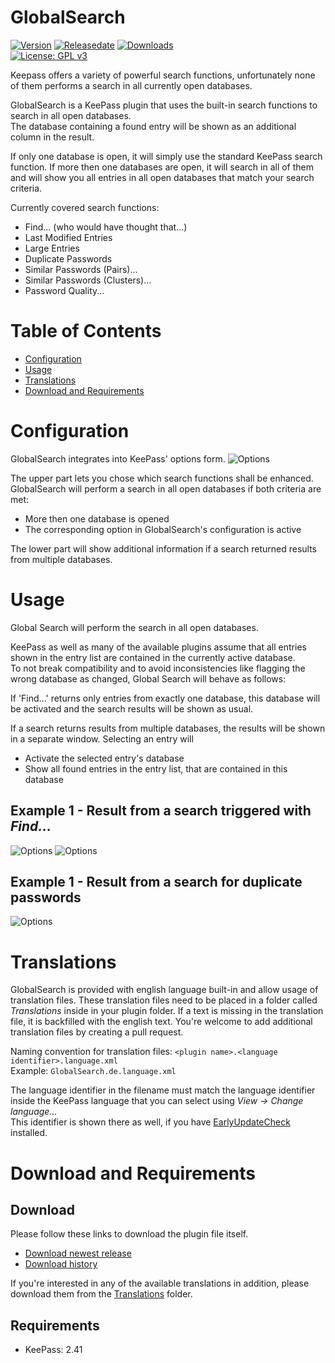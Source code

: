 # GlobalSearch
[![Version](https://img.shields.io/github/release/rookiestyle/globalsearch)](https://github.com/rookiestyle/globalsearch/releases/latest)
[![Releasedate](https://img.shields.io/github/release-date/rookiestyle/globalsearch)](https://github.com/rookiestyle/globalsearch/releases/latest)
[![Downloads](https://img.shields.io/github/downloads/rookiestyle/globalsearch/total?color=%2300cc00)](https://github.com/rookiestyle/globalsearch/releases/latest/download/GlobalSearch.plgx)\
[![License: GPL v3](https://img.shields.io/github/license/rookiestyle/globalsearch)](https://www.gnu.org/licenses/gpl-3.0)

Keepass offers a variety of powerful search functions, unfortunately none of them performs a search in all currently open databases.

GlobalSearch is a KeePass plugin that uses the built-in search functions to search in all open databases.  
The database containing a found entry will be shown as an additional column in the result.

If only one database is open, it will simply use the standard KeePass search function.
If more then one databases are open, it will search in all of them and will show you all entries in all open databases that match your search criteria.

Currently covered search functions:
- Find... (who would have thought that...)
- Last Modified Entries
- Large Entries
- Duplicate Passwords
- Similar Passwords (Pairs)...
- Similar Passwords (Clusters)...
- Password Quality...

# Table of Contents
- [Configuration](#configuration)
- [Usage](#usage)
- [Translations](#translations)
- [Download and Requirements](#download-and-requirements)

# Configuration
GlobalSearch integrates into KeePass' options form.
![Options](images/GlobalSearch%20-%20Options.png)

The upper part lets you chose which search functions shall be enhanced.  
GlobalSearch will perform a search in all open databases if both criteria are met:
- More then one database is opened
- The corresponding option in GlobalSearch's configuration is active

The lower part will show additional information if a search returned results from multiple databases.

# Usage
Global Search will perform the search in all open databases.  

KeePass as well as many of the available plugins assume that all entries shown in the entry list are contained in the currently active database.  
To not break compatibility and to avoid inconsistencies like flagging the wrong database as changed, Global Search will behave as follows:

If 'Find...' returns only entries from exactly one database, this database will be activated and the search results will be shown as usual.

If a search returns results from multiple databases, the results will be shown in a separate window. 
Selecting an entry will
- Activate the selected entry's database
- Show all found entries in the entry list, that are contained in this database


## Example 1 - Result from a search triggered with *Find...*
![Options](images/GlobalSearch%20-%20Find.png)
![Options](images/GlobalSearch%20-%20Result.png)

## Example 1 - Result from a search for duplicate passwords
![Options](images/GlobalSearch%20-%20Duplicate%20Password%20Result.png)

# Translations
GlobalSearch is provided with english language built-in and allow usage of translation files.
These translation files need to be placed in a folder called *Translations* inside in your plugin folder.
If a text is missing in the translation file, it is backfilled with the english text.
You're welcome to add additional translation files by creating a pull request.

Naming convention for translation files: `<plugin name>.<language identifier>.language.xml`\
Example: `GlobalSearch.de.language.xml`
  
The language identifier in the filename must match the language identifier inside the KeePass language that you can select using *View -> Change language...*\
This identifier is shown there as well, if you have [EarlyUpdateCheck](https://github.com/rookiestyle/earlyupdatecheck) installed.

# Download and Requirements
## Download
Please follow these links to download the plugin file itself.
- [Download newest release](https://github.com/rookiestyle/globalsearch/releases/latest/download/GlobalSearch.plgx)
- [Download history](https://github.com/rookiestyle/globalsearch/releases)

If you're interested in any of the available translations in addition, please download them from the [Translations](Translations) folder.
## Requirements
* KeePass: 2.41
